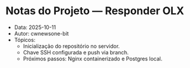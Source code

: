 # Notas do Projeto — Responder OLX

- Data: 2025-10-11
- Autor: cwnewsone-bit
- Tópicos:
  - Inicialização do repositório no servidor.
  - Chave SSH configurada e push via branch.
  - Próximos passos: Nginx containerizado e Postgres local.


